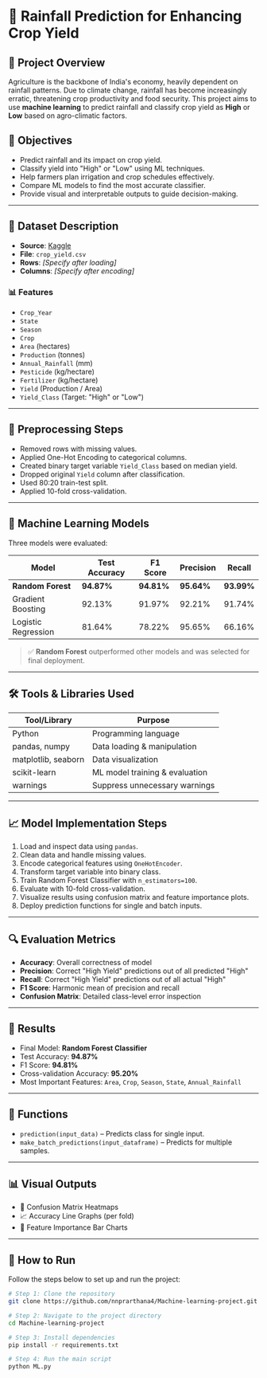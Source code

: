 # 🌾 Rainfall Prediction for Enhancing Crop Yield

## 📌 Project Overview

Agriculture is the backbone of India's economy, heavily dependent on rainfall patterns. Due to climate change, rainfall has become increasingly erratic, threatening crop productivity and food security. This project aims to use **machine learning** to predict rainfall and classify crop yield as **High** or **Low** based on agro-climatic factors.

## 🎯 Objectives

- Predict rainfall and its impact on crop yield.
- Classify yield into "High" or "Low" using ML techniques.
- Help farmers plan irrigation and crop schedules effectively.
- Compare ML models to find the most accurate classifier.
- Provide visual and interpretable outputs to guide decision-making.

---

## 📁 Dataset Description

- **Source**: [Kaggle](https://www.kaggle.com/)
- **File**: `crop_yield.csv`
- **Rows**: *[Specify after loading]*
- **Columns**: *[Specify after encoding]*

### 📊 Features

- `Crop_Year`
- `State`
- `Season`
- `Crop`
- `Area` (hectares)
- `Production` (tonnes)
- `Annual_Rainfall` (mm)
- `Pesticide` (kg/hectare)
- `Fertilizer` (kg/hectare)
- `Yield` (Production / Area)
- `Yield_Class` (Target: "High" or "Low")

---

## 🧪 Preprocessing Steps

- Removed rows with missing values.
- Applied One-Hot Encoding to categorical columns.
- Created binary target variable `Yield_Class` based on median yield.
- Dropped original `Yield` column after classification.
- Used 80:20 train-test split.
- Applied 10-fold cross-validation.

---

## 🤖 Machine Learning Models

Three models were evaluated:

| Model              | Test Accuracy | F1 Score | Precision | Recall |
|-------------------|---------------|----------|-----------|--------|
| **Random Forest**  | **94.87%**    | **94.81%** | **95.64%** | **93.99%** |
| Gradient Boosting | 92.13%        | 91.97%   | 92.21%    | 91.74% |
| Logistic Regression | 81.64%       | 78.22%   | 95.65%    | 66.16% |

> ✅ **Random Forest** outperformed other models and was selected for final deployment.

---

## 🛠️ Tools & Libraries Used

| Tool/Library       | Purpose                            |
|--------------------|------------------------------------|
| Python             | Programming language               |
| pandas, numpy      | Data loading & manipulation        |
| matplotlib, seaborn| Data visualization                 |
| scikit-learn       | ML model training & evaluation     |
| warnings           | Suppress unnecessary warnings      |

---

## 📈 Model Implementation Steps

1. Load and inspect data using `pandas`.
2. Clean data and handle missing values.
3. Encode categorical features using `OneHotEncoder`.
4. Transform target variable into binary class.
5. Train Random Forest Classifier with `n_estimators=100`.
6. Evaluate with 10-fold cross-validation.
7. Visualize results using confusion matrix and feature importance plots.
8. Deploy prediction functions for single and batch inputs.

---

## 🔍 Evaluation Metrics

- **Accuracy**: Overall correctness of model
- **Precision**: Correct "High Yield" predictions out of all predicted "High"
- **Recall**: Correct "High Yield" predictions out of all actual "High"
- **F1 Score**: Harmonic mean of precision and recall
- **Confusion Matrix**: Detailed class-level error inspection

---

## 📌 Results

- Final Model: **Random Forest Classifier**
- Test Accuracy: **94.87%**
- F1 Score: **94.81%**
- Cross-validation Accuracy: **95.20%**
- Most Important Features: `Area`, `Crop`, `Season`, `State`, `Annual_Rainfall`

---

## 🧠 Functions

- `prediction(input_data)` – Predicts class for single input.
- `make_batch_predictions(input_dataframe)` – Predicts for multiple samples.

---

## 📊 Visual Outputs

- 📌 Confusion Matrix Heatmaps
- 📈 Accuracy Line Graphs (per fold)
- 🌾 Feature Importance Bar Charts

---

## 🧾 How to Run

Follow the steps below to set up and run the project:

```bash
# Step 1: Clone the repository
git clone https://github.com/nnprarthana4/Machine-learning-project.git

# Step 2: Navigate to the project directory
cd Machine-learning-project

# Step 3: Install dependencies
pip install -r requirements.txt

# Step 4: Run the main script
python ML.py
